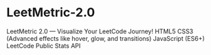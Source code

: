# LeetMetric-2.0
LeetMetric 2.0 — Visualize Your LeetCode Journey! HTML5  CSS3 (Advanced effects like hover, glow, and transitions)  JavaScript (ES6+)  LeetCode Public Stats API

